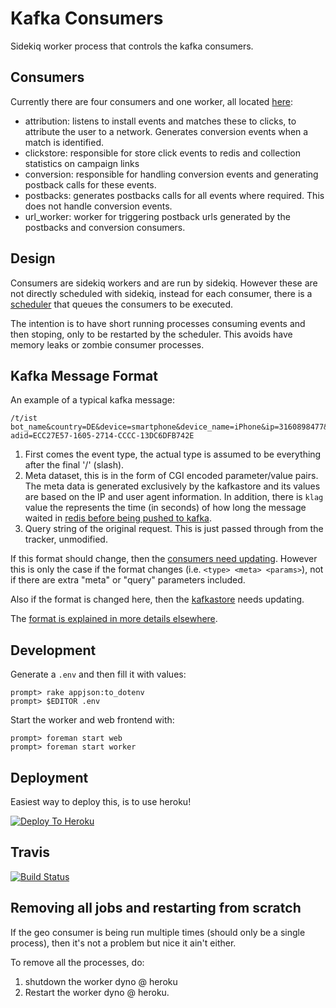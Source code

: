 # Kafka Consumers

Sidekiq worker process that controls the kafka consumers.

## Consumers

Currently there are four consumers and one worker, all located [here](/lib/consumers):

- attribution: listens to install events and matches these to clicks,
  to attribute the user to a network. Generates conversion events when a
  match is identified.
- clickstore: responsible for store click events to redis and collection
  statistics on campaign links
- conversion: responsible for handling conversion events and generating
  postback calls for these events.
- postbacks: generates postbacks calls for all events where required.
  This does not handle conversion events.
- url_worker: worker for triggering postback urls generated by the postbacks
  and conversion consumers.

## Design

Consumers are sidekiq workers and are run by sidekiq. However these are not
directly scheduled with sidekiq, instead for each consumer, there is a
[scheduler](/lib/schedulers) that queues the consumers to be executed.

The intention is to have short running processes consuming events and then
stoping, only to be restarted by the scheduler. This avoids have memory leaks
or zombie consumer processes.

## Kafka Message Format

An example of a typical kafka message:

```
/t/ist bot_name&country=DE&device=smartphone&device_name=iPhone&ip=3160898477&klag=1&platform=ios&ts=1465287056 adid=ECC27E57-1605-2714-CCCC-13DC6DFB742E
```

1. First comes the event type, the actual type is assumed to be everything
   after the final '/' (slash).
2. Meta dataset, this is in the form of CGI encoded parameter/value pairs.
   The meta data is generated exclusively by the kafkastore and its values
   are based on the IP and user agent information. In addition, there is
   ```klag``` value the represents the time (in seconds) of how long the
   message waited in [redis before being pushed to kafka](https://github.com/adtekio/kafkastore/blob/a9e3670011c71fcc669a46e62df95d06683cae79/lib/batch_worker.rb#L32).
3. Query string of the original request. This is just passed through from
   the tracker, unmodified.

If this format should change, then the [consumers need updating](https://github.com/adtekio/consumers/blob/b71a17d9f8669f232036670c71c54adca6186ef3/lib/kafka/event.rb#L11). However this is only the case if the format changes
(i.e. ```<type> <meta> <params>```), not if there are extra "meta" or
"query" parameters included.

Also if the format is changed here, then the [kafkastore](https://github.com/adtekio/kafkastore/blob/dbb7acde4dd70e22fe1f6fc8565d7553a0cd6f6e/lib/batch_inserter.rb#L20-L21)
needs updating.

The [format is explained in more details elsewhere](https://github.com/adtekio/kafkastore#kafka-message-format).


## Development

Generate a ```.env``` and then fill it with values:

    prompt> rake appjson:to_dotenv
    prompt> $EDITOR .env

Start the worker and web frontend with:

    prompt> foreman start web
    prompt> foreman start worker

## Deployment

Easiest way to deploy this, is to use heroku!

[![Deploy To Heroku](https://www.herokucdn.com/deploy/button.png)](https://heroku.com/deploy?template=https://github.com/adtekio/consumers)

## Travis

[![Build Status](https://travis-ci.org/adtekio/consumers.svg?branch=master)](https://travis-ci.org/adtekio/consumers)

## Removing all jobs and restarting from scratch

If the geo consumer is being run multiple times (should only be a single process), then it's not a problem but nice it ain't either.

To remove all the processes, do:

1. shutdown the worker dyno @ heroku
2. Restart the worker dyno @ heroku.

